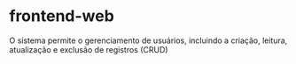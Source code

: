 # frontend-web
O sistema permite o gerenciamento de usuários, incluindo a criação, leitura, atualização e exclusão de registros (CRUD)
